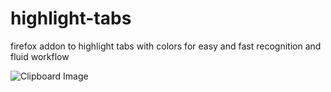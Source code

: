 # highlight-tabs
firefox addon to highlight tabs with colors for easy and fast recognition and fluid workflow

![Clipboard Image](https://user-images.githubusercontent.com/10765339/170862099-a7c76106-5bdd-4758-a512-7217cdfa58cd.png)
